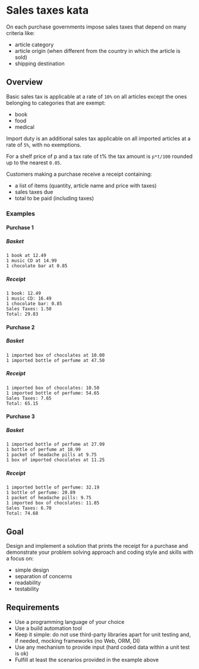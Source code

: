 ﻿# Sales taxes kata
On each purchase governments impose sales taxes that depend on many criteria like:
 - article category
 - article origin (when different from the country in which the article is sold)
 - shipping destination



## Overview
Basic sales tax is applicable at a rate of `10%` on all articles except the ones belonging to categories that are exempt:
 - book
 - food
 - medical

Import duty is an additional sales tax applicable on all imported articles at a rate of `5%`, with no exemptions.

For a shelf price of p and a tax rate of t% the tax amount is `p*t/100` rounded up to the nearest `0.05`.

Customers making a purchase receive a receipt containing:
 - a list of items (quantity, article name and price with taxes)
 - sales taxes due
 - total to be paid (including taxes)


### Examples

#### Purchase 1
##### Basket
```
1 book at 12.49
1 music CD at 14.99
1 chocolate bar at 0.85
```
##### Receipt
```
1 book: 12.49
1 music CD: 16.49
1 chocolate bar: 0.85
Sales Taxes: 1.50
Total: 29.83
```

#### Purchase 2
##### Basket
```
1 imported box of chocolates at 10.00
1 imported bottle of perfume at 47.50
```
##### Receipt
```
1 imported box of chocolates: 10.50
1 imported bottle of perfume: 54.65
Sales Taxes: 7.65
Total: 65.15
```

#### Purchase 3
##### Basket
```
1 imported bottle of perfume at 27.99
1 bottle of perfume at 18.99
1 packet of headache pills at 9.75
1 box of imported chocolates at 11.25
```
##### Receipt
```
1 imported bottle of perfume: 32.19
1 bottle of perfume: 20.89
1 packet of headache pills: 9.75
1 imported box of chocolates: 11.85
Sales Taxes: 6.70
Total: 74.68
```



## Goal
Design and implement a solution that prints the receipt for a purchase and demonstrate your problem solving approach and coding style and skills with a focus on:
 - simple design
 - separation of concerns
 - readability
 - testability



## Requirements
 - Use a programming language of your choice
 - Use a build automation tool
 - Keep it simple: do not use third-party libraries apart for unit testing and, if needed, mocking frameworks (no Web, ORM, DI)
 - Use any mechanism to provide input (hard coded data within a unit test is ok)
 - Fulfill at least the scenarios provided in the example above